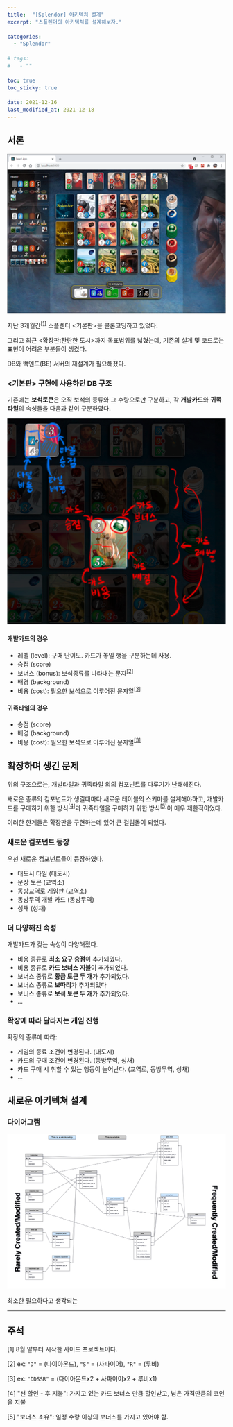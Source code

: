 ```yaml
---
title:  "[Splendor] 아키텍쳐 설계"
excerpt: "스플렌더의 아키텍쳐를 설계해보자."

categories:
  - "Splendor"

# tags:
#   - ""

toc: true
toc_sticky: true

date: 2021-12-16
last_modified_at: 2021-12-18
---
```


## 서론

![](/assets/images/2021-12-17-splendor-legacy-development.png)

지난 3개월간<sup>[[1]](#fn-1)</sup> 스플렌더 &lt;기본판&gt;을 클론코딩하고 있었다.

그리고 최근 &lt;확장판:찬란한 도시&gt;까지 목표범위를 넓혔는데,
기존의 설계 및 코드로는 표현이 어려운 부분들이 생겼다.

DB와 백엔드(BE) 서버의 재설계가 필요해졌다.

### &lt;기본판&gt; 구현에 사용하던 DB 구조

<!--

> <details><summary>DB 구조를 간단히 표현한 표 보기</summary>
> <br>
>
> | users            | games       | cards      | gamecards   | tiles      | gametiles   | coins  | gamecoins   |
> | ---------------- | ----------- | ---------- | ----------- | ---------- | ----------- | ------ | ----------- |
> | id               | id          | id         | id          | id         | id          | id     | id          |
> | username         | host_id     | score      | card_id     | score      | tile_id     | gem_id | coin_id     |
> | game_id          | title       | background | owner_id    | background | owner_id    |        | owner_id    |
> | next_player      | min_players | costs      | is_selected | costs      | is_selected |        | is_selected |
> | is_online        | max_players | level      |             |            |             |        |             |
> | is_player        | is_ingame   | bonus      |             |            |             |        |             |
> | is_playing       |             |            |             |            |             |        |             |
> | is_round_starter |             |            |             |            |             |        |             |
>
> 기존에는 너무 비효율적인 구조
>
> </details>

-->

기존에는 **보석토큰**은 오직 보석의 종류와 그 수량으로만 구분하고,
각 **개발카드**와 **귀족타일**의 속성들을 다음과 같이 구분하였다.

![](/assets/images/2021-12-16-legacy-properties.png)

#### 개발카드의 경우
* 레벨 (level): 구매 난이도. 카드가 놓일 행을 구분하는데 사용.
* 승점 (score)
* 보너스 (bonus): 보석종류를 나타내는 문자<sup>[[2]](#fn-2)</sup>
* 배경 (background)
* 비용 (cost): 필요한 보석으로 이루어진 문자열<sup>[[3]](#fn-3)</sup>

#### 귀족타일의 경우
* 승점 (score)
* 배경 (background)
* 비용 (cost): 필요한 보석으로 이루어진 문자열<sup>[[3]](#fn-3)</sup>

## 확장하며 생긴 문제

위의 구조으로는, 개발타일과 귀족타일 외의 컴포넌트를 다루기가 난해해진다.

새로운 종류의 컴포넌트가 생길때마다 새로운 테이블의 스키마를 설계해야하고,
개발카드를 구매하기 위한 방식<sup>[[4]](#fn-4)</sup>과
귀족타일을 구매하기 위한 방식<sup>[[5]](#fn-5)</sup>이
매우 제한적이었다.

이러한 한계들은 확장판을 구현하는데 있어 큰 걸림돌이 되었다.

### 새로운 컴포넌트 등장

우선 새로운 컴포넌트들이 등장하였다.

* 대도시 타일 (대도시)
* 문장 토큰 (교역소)
* 동방교역로 게임판 (교역소)
* 동방무역 개발 카드 (동방무역)
* 성채 (성채)


### 더 다양해진 속성

개발카드가 갖는 속성이 다양해졌다.

* 비용 종류로 **최소 요구 승점**이 추가되었다.
* 비용 종류로 **카드 보너스 지불**이 추가되었다.
* 보너스 종류로 **황금 토큰 두 개**가 추가되었다.
* 보너스 종류로 **보따리**가 추가되었다
* 보너스 종류로 **보석 토큰 두 개**가 추가되었다.
* ...

### 확장에 따라 달라지는 게임 진행

확장의 종류에 따라:
* 게임의 종료 조건이 변경된다. (대도시)
* 카드의 구매 조건이 변경된다. (동방무역, 성채)
* 카드 구매 시 취할 수 있는 행동이 늘어난다. (교역로, 동방무역, 성채)
* ...

## 새로운 아키텍쳐 설계




### 다이어그램

![database diagram](/assets/images/2021-12-16-splendor-database-relationship.png)

최소한 필요하다고 생각되는



* * *

## 주석

<span id="fn-1">[1] 8월 말부터 시작한 사이드 프로젝트이다.</span>

<span id="fn-2">[2] ex: `"D"` = (다이아몬드), `"S"` = (사파이어), `"R"` = (루비)</span>

<span id="fn-3">[3] ex: `"DDSSR"` = (다이아몬드x2 + 사파이어x2 + 루비x1)</span>

<span id="fn-4">[4] "선 할인 - 후 지불": 가지고 있는 카드 보너스 만큼 할인받고, 남은 가격만큼의 코인을 지불</span>

<span id="fn-5">[5] "보너스 소유": 일정 수량 이상의 보너스를 가지고 있어야 함.</span>
